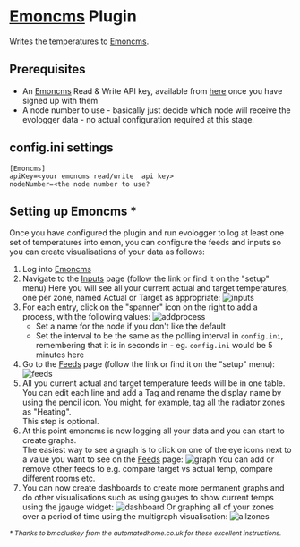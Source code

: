 # [Emoncms](https://emoncms.org) Plugin

Writes the temperatures to [Emoncms](https://emoncms.org).

## Prerequisites
* An [Emoncms](https://emoncms.org) Read & Write API key, available from [here](https://emoncms.org/site/api#input) once you have signed up with them
* A node number to use - basically just decide which node will receive the evologger data - no actual configuration required at this stage.

## config.ini settings
```
[Emoncms]
apiKey=<your emoncms read/write  api key>
nodeNumber=<the node number to use?
```

## Setting up Emoncms *
Once you have configured the plugin and run evologger to log at least one set of temperatures into emon, you can configure the feeds and inputs so you can create visualisations of your data as follows:

1. Log into [Emoncms](https://emoncms.org)
2. Navigate to the [Inputs](https://emoncms.org/input/view) page (follow the link or find it on the "setup" menu)
   Here you will see all your current actual and target temperatures, one per zone, named <zonename>Actual or <zonename>Target as appropriate:
   ![inputs](https://cloud.githubusercontent.com/assets/1401069/16238545/c05da422-37d8-11e6-9d77-0a39cfffdd11.png)
3. For each entry, click on the "spanner" icon on the right to add a process, with the following values:
    ![addprocess](https://cloud.githubusercontent.com/assets/1401069/16238587/d7b2776a-37d8-11e6-8a2d-8b036a19e745.png)
    * Set a name for the node if you don't like the default
    * Set the interval to be the same as the polling interval in `config.ini`, remembering that it is in seconds in - eg. `config.ini` would be 5 minutes here
4. Go to the [Feeds](https://emoncms.org/feed) page (follow the link or find it on the "setup" menu):
   ![feeds](https://cloud.githubusercontent.com/assets/1401069/16238550/c2c71c3e-37d8-11e6-8b82-3e35e9cbc68d.png)
5. All you current actual and target temperature feeds will be in one table. You can edit each line and add a Tag and rename the display name by using the pencil icon. You might, for example, tag all the radiator zones as "Heating".  
   This step is optional.
6. At this point emoncms is now logging all your data and you can start to create graphs.  
   The easiest way to see a graph is to click on one of the eye icons next to a value you want to see on the  [Feeds](https://emoncms.org/feed) page:
   ![graph](https://cloud.githubusercontent.com/assets/1401069/16238552/c4d7b29a-37d8-11e6-866c-06c2d73a1d04.png)
   You can add or remove other feeds to e.g. compare target vs actual temp, compare different rooms etc.
7. You can now create dashboards to create more permanent graphs and do other visualisations such as using gauges to show current temps using the jgauge widget:
   ![dashboard](https://cloud.githubusercontent.com/assets/1401069/16238570/c807bbfe-37d8-11e6-84be-7e5acc9875ee.png)
   Or graphing all of your zones over a period of time using the multigraph visualisation:
   ![allzones](https://cloud.githubusercontent.com/assets/1401069/16238572/ca060faa-37d8-11e6-920a-ccb19fb030b0.png)

_<sub>* Thanks to bmccluskey from the automatedhome.co.uk for these excellent instructions.</sub>_